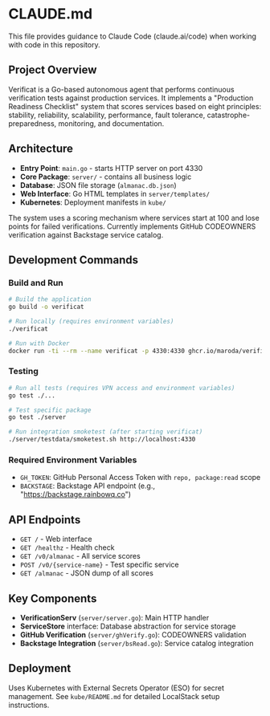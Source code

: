 # CLAUDE.md

This file provides guidance to Claude Code (claude.ai/code) when working with code in this repository.

## Project Overview

Verificat is a Go-based autonomous agent that performs continuous verification tests against production services. It implements a "Production Readiness Checklist" system that scores services based on eight principles: stability, reliability, scalability, performance, fault tolerance, catastrophe-preparedness, monitoring, and documentation.

## Architecture

- **Entry Point**: `main.go` - starts HTTP server on port 4330
- **Core Package**: `server/` - contains all business logic
- **Database**: JSON file storage (`almanac.db.json`) 
- **Web Interface**: Go HTML templates in `server/templates/`
- **Kubernetes**: Deployment manifests in `kube/`

The system uses a scoring mechanism where services start at 100 and lose points for failed verifications. Currently implements GitHub CODEOWNERS verification against Backstage service catalog.

## Development Commands

### Build and Run
```bash
# Build the application
go build -o verificat

# Run locally (requires environment variables)
./verificat

# Run with Docker
docker run -ti --rm --name verificat -p 4330:4330 ghcr.io/maroda/verificat:develop
```

### Testing
```bash
# Run all tests (requires VPN access and environment variables)
go test ./...

# Test specific package
go test ./server

# Run integration smoketest (after starting verificat)
./server/testdata/smoketest.sh http://localhost:4330
```

### Required Environment Variables
- `GH_TOKEN`: GitHub Personal Access Token with `repo, package:read` scope
- `BACKSTAGE`: Backstage API endpoint (e.g., "https://backstage.rainbowq.co")

## API Endpoints

- `GET /` - Web interface
- `GET /healthz` - Health check
- `GET /v0/almanac` - All service scores
- `POST /v0/{service-name}` - Test specific service
- `GET /almanac` - JSON dump of all scores

## Key Components

- **VerificationServ** (`server/server.go`): Main HTTP handler
- **ServiceStore** interface: Database abstraction for service storage
- **GitHub Verification** (`server/ghVerify.go`): CODEOWNERS validation
- **Backstage Integration** (`server/bsRead.go`): Service catalog integration

## Deployment

Uses Kubernetes with External Secrets Operator (ESO) for secret management. See `kube/README.md` for detailed LocalStack setup instructions.